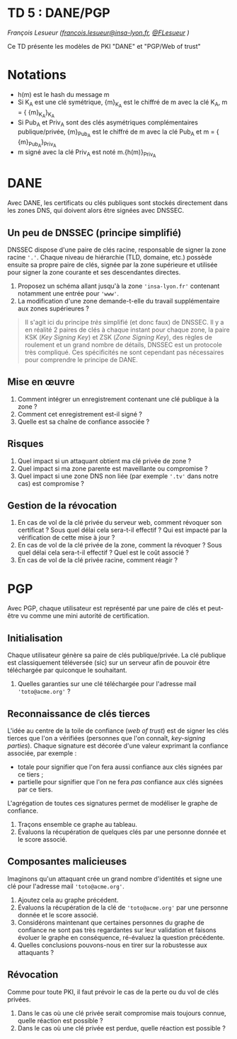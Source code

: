 # TD 5 : DANE/PGP

_François Lesueur ([francois.lesueur@insa-lyon.fr](mailto:francois.lesueur@insa-lyon.fr), [@FLesueur](https://twitter.com/FLesueur) )_

Ce TD présente les modèles de PKI "DANE" et "PGP/Web of trust"

Notations
=========

* h(m) est le hash du message m
* Si K<sub>A</sub> est une clé symétrique, {m}<sub>K<sub>A</sub></sub> est le chiffré de m avec la clé K<sub>A</sub>, m = { {m}<sub>K<sub>A</sub></sub>}<sub>K<sub>A</sub></sub>
* Si Pub<sub>A</sub> et Priv<sub>A</sub> sont des clés asymétriques complémentaires publique/privée, {m}<sub>Pub<sub>A</sub></sub> est le chiffré de m avec la clé Pub<sub>A</sub> et m = { {m}<sub>Pub<sub>A</sub></sub>}<sub>Priv<sub>A</sub></sub>
* m signé avec la clé Priv<sub>A</sub> est noté m.{h(m)}<sub>Priv<sub>A</sub></sub>


DANE
====

Avec DANE, les certificats ou clés publiques sont stockés directement dans les zones DNS, qui doivent alors être signées avec DNSSEC.


Un peu de DNSSEC (principe simplifié)
----------------

DNSSEC dispose d'une paire de clés racine, responsable de signer la zone racine `'.'`. Chaque niveau de hiérarchie (TLD, domaine, etc.) possède ensuite sa propre paire de clés, signée par la zone supérieure et utilisée pour signer la zone courante et ses descendantes directes.

1. Proposez un schéma allant jusqu'à la zone `'insa-lyon.fr'` contenant notamment une entrée pour `'www'`.
2. La modification d'une zone demande-t-elle du travail supplémentaire aux zones supérieures ?

> Il s'agit ici du principe _très_ simplifié (et donc faux) de DNSSEC. Il y a en réalité 2 paires de clés à chaque instant pour chaque zone, la paire KSK (_Key Signing Key_) et ZSK (_Zone Signing Key_), des règles de roulement et un grand nombre de détails, DNSSEC est un protocole très compliqué. Ces spécificités ne sont cependant pas nécessaires pour comprendre le principe de DANE.


Mise en œuvre
-------------

1. Comment intégrer un enregistrement contenant une clé publique à la zone ?
2. Comment cet enregistrement est-il signé ?
3. Quelle est sa chaîne de confiance associée ?


Risques
-------

1. Quel impact si un attaquant obtient ma clé privée de zone ?
2. Quel impact si ma zone parente est maveillante ou compromise ?
3. Quel impact si une zone DNS non liée (par exemple `'.tv'` dans notre cas) est compromise ?


Gestion de la révocation
------------------------

1. En cas de vol de la clé privée du serveur web, comment révoquer son certificat ? Sous quel délai cela sera-t-il effectif ? Qui est impacté par la vérification de cette mise à jour ?
2. En cas de vol de la clé privée de la zone, comment la révoquer ? Sous quel délai cela sera-t-il effectif ? Quel est le coût associé ?
3. En cas de vol de la clé privée racine, comment réagir ?


PGP
===

Avec PGP, chaque utilisateur est représenté par une paire de clés et peut-être vu comme une mini autorité de certification.


Initialisation
--------------

Chaque utilisateur génère sa paire de clés publique/privée. La clé publique est classiquement téléversée (sic) sur un serveur afin de pouvoir être téléchargée par quiconque le souhaitant.

1. Quelles garanties sur une clé téléchargée pour l'adresse mail `'toto@acme.org'` ?


Reconnaissance de clés tierces
------------------------------

L'idée au centre de la toile de confiance (_web of trust_) est de signer les clés tierces que l'on a vérifiées (personnes que l'on connaît, _key-signing parties_). Chaque signature est décorée d'une valeur exprimant la confiance associée, par exemple :

* totale pour signifier que l'on fera aussi confiance aux clés signées par ce tiers ;
* partielle pour signifier que l'on ne fera _pas_ confiance aux clés signées par ce tiers.

L'agrégation de toutes ces signatures permet de modéliser le graphe de confiance.

1. Traçons ensemble ce graphe au tableau.
2. Évaluons la récupération de quelques clés par une personne donnée et le score associé.


Composantes malicieuses
-----------------------

Imaginons qu'un attaquant crée un grand nombre d'identités et signe une clé pour l'adresse mail `'toto@acme.org'`.

1. Ajoutez cela au graphe précédent.
2. Évaluons la récupération de la clé de `'toto@acme.org'` par une personne donnée et le score associé.
3. Considérons maintenant que certaines personnes du graphe de confiance ne sont pas très regardantes sur leur validation et faisons évoluer le graphe en conséquence, ré-évaluez la question précédente.
4. Quelles conclusions pouvons-nous en tirer sur la robustesse aux attaquants ?


Révocation
----------

Comme pour toute PKI, il faut prévoir le cas de la perte ou du vol de clés privées.

1. Dans le cas où une clé privée serait compromise mais toujours connue, quelle réaction est possible ?
2. Dans le cas où une clé privée est perdue, quelle réaction est possible ?
